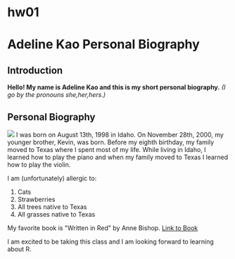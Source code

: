 # hw01

# Adeline Kao Personal Biography
## Introduction
**Hello! My name is Adeline Kao and this is my short personal biography.**
*(I go by the pronouns she,her,hers.)*
## Personal Biography
![](AdelineKao/hw01/Adeline_Kao_Picture.png)
I was born on August 13th, 1998 in Idaho.
On November 28th, 2000, my younger brother, Kevin, was born.
Before my eighth birthday, my family moved to Texas where I spent most of my life.
While living in Idaho, I learned how to play the piano and when my family moved to Texas I learned how to play the violin.

I am (unfortunately) allergic to:
1. Cats
2. Strawberries
3. All trees native to Texas
4. All grasses native to Texas

My favorite book is "Written in Red" by Anne Bishop.
[Link to Book](https://www.goodreads.com/book/show/15711341-written-in-red?from_search=true&from_srp=true&qid=QvkNeoCoAb&rank=1)

I am excited to be taking this class and I am looking forward to learning about R.